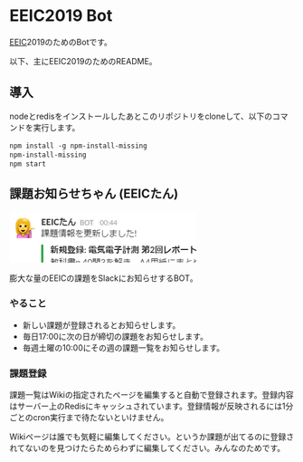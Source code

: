 # EEIC2019 Bot

[EEIC](http://www.ee.t.u-tokyo.ac.jp/)2019のためのBotです。

以下、主にEEIC2019のためのREADME。

## 導入

nodeとredisをインストールしたあとこのリポジトリをcloneして、以下のコマンドを実行します。

    npm install -g npm-install-missing
    npm-install-missing
    npm start

## 課題お知らせちゃん (EEICたん)

![](images/eeic-tan.png)

膨大な量のEEICの課題をSlackにお知らせするBOT。

### やること

* 新しい課題が登録されるとお知らせします。
* 毎日17:00に次の日が締切の課題をお知らせします。
* 毎週土曜の10:00にその週の課題一覧をお知らせします。

### 課題登録

課題一覧はWikiの指定されたページを編集すると自動で登録されます。登録内容はサーバー上のRedisにキャッシュされています。登録情報が反映されるには1分ごとのcron実行まで待たないといけません。

Wikiページは誰でも気軽に編集してください。というか課題が出てるのに登録されてないのを見つけたらためらわずに編集してください。みんなのためです。
